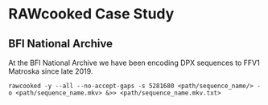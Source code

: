 # RAWcooked Case Study  

## BFI National Archive  


At the BFI National Archive we have been encoding DPX sequences to FFV1 Matroska since late 2019.  

```
rawcooked -y --all --no-accept-gaps -s 5281680 <path/sequence_name/> -o <path/sequence_name.mkv> &>> <path/sequence_name.mkv.txt>
```
